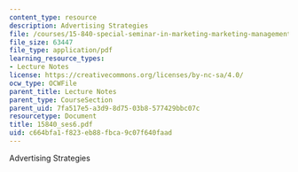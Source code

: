 ```yaml
---
content_type: resource
description: Advertising Strategies
file: /courses/15-840-special-seminar-in-marketing-marketing-management-spring-2004/c664bfa1f823eb88fbca9c07f640faad_15840_ses6.pdf
file_size: 63447
file_type: application/pdf
learning_resource_types:
- Lecture Notes
license: https://creativecommons.org/licenses/by-nc-sa/4.0/
ocw_type: OCWFile
parent_title: Lecture Notes
parent_type: CourseSection
parent_uid: 7fa517e5-a3d9-8d75-03b8-577429bbc07c
resourcetype: Document
title: 15840_ses6.pdf
uid: c664bfa1-f823-eb88-fbca-9c07f640faad
---
```

Advertising Strategies
